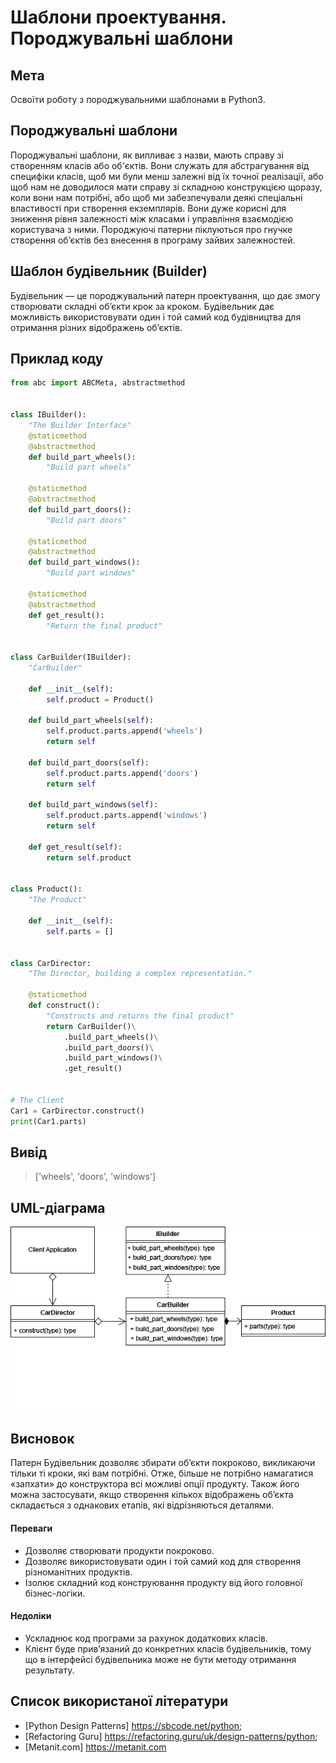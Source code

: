 
# Шаблони проектування. Породжувальні шаблони

## Мета

Освоїти роботу з породжувальними шаблонами в Python3.

## Породжувальні шаблони

 Породжувальні шаблони, як випливає з назви, мають справу зі створенням класів або об'єктів. Вони служать для абстрагування від специфіки класів, щоб ми були менш залежні від їх точної реалізації, або щоб нам не доводилося мати справу зі складною конструкцією щоразу, коли вони нам потрібні, або щоб ми забезпечували деякі спеціальні властивості при створення екземплярів. Вони дуже корисні для зниження рівня залежності між класами і управління взаємодією користувача з ними. Породжуючі патерни піклуються про гнучке створення об’єктів без внесення в програму зайвих залежностей.

## Шаблон будівельник (Builder)

Будівельник — це породжувальний патерн проектування, що дає змогу створювати складні об’єкти крок за кроком. Будівельник дає можливість використовувати один і той самий код будівництва для отримання різних відображень об’єктів.

## Приклад коду

```python
from abc import ABCMeta, abstractmethod


class IBuilder():
    "The Builder Interface"
    @staticmethod
    @abstractmethod
    def build_part_wheels():
        "Build part wheels"

    @staticmethod
    @abstractmethod
    def build_part_doors():
        "Build part doors"

    @staticmethod
    @abstractmethod
    def build_part_windows():
        "Build part windows"

    @staticmethod
    @abstractmethod
    def get_result():
        "Return the final product"


class CarBuilder(IBuilder):
    "CarBuilder"

    def __init__(self):
        self.product = Product()

    def build_part_wheels(self):
        self.product.parts.append('wheels')
        return self

    def build_part_doors(self):
        self.product.parts.append('doors')
        return self

    def build_part_windows(self):
        self.product.parts.append('windows')
        return self

    def get_result(self):
        return self.product


class Product():
    "The Product"

    def __init__(self):
        self.parts = []


class CarDirector:
    "The Director, building a complex representation."

    @staticmethod
    def construct():
        "Constructs and returns the final product"
        return CarBuilder()\
            .build_part_wheels()\
            .build_part_doors()\
            .build_part_windows()\
            .get_result()


# The Client
Car1 = CarDirector.construct()
print(Car1.parts)

```

## Вивід
>['wheels', 'doors', 'windows']

## UML-діаграма 

![builder_diagram](../images/builder_example.jpg)

## Висновок

Патерн Будівельник дозволяє збирати об’єкти покроково, викликаючи тільки ті кроки, які вам потрібні. Отже, більше не потрібно намагатися «запхати» до конструктора всі можливі опції продукту. Також його можна застосувати, якщо створення кількох відображень об’єкта складається з однакових етапів, які відрізняються деталями.
#### Переваги
* Дозволяє створювати продукти покроково.
* Дозволяє використовувати один і той самий код для створення різноманітних продуктів.
* Ізолює складний код конструювання продукту від його головної бізнес-логіки.
#### Недоліки
* Ускладнює код програми за рахунок додаткових класів.
* Клієнт буде прив’язаний до конкретних класів будівельників, тому що в інтерфейсі будівельника може не бути методу отримання результату.

## Список використаної літератури

* [Python Design Patterns] https://sbcode.net/python;
* [Refactoring Guru] https://refactoring.guru/uk/design-patterns/python;
* [Metanit.com] https://metanit.com
